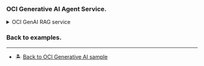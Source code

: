 ### OCI Generative AI Agent Service.

<details>
<summary>OCI GenAI RAG service</summary>

- [Creating a RAG (Retrieval-Augmented Generation) with Oracle Generative AI Service in just 21 lines of code](https://github.com/oracle-devrel/technology-engineering/tree/main/ai-and-app-modernisation/ai-services/generative-ai-service/rag-genai)

</details>

### Back to examples.
----
- 🏝️ [Back to OCI Generative AI sample](../readme.md)